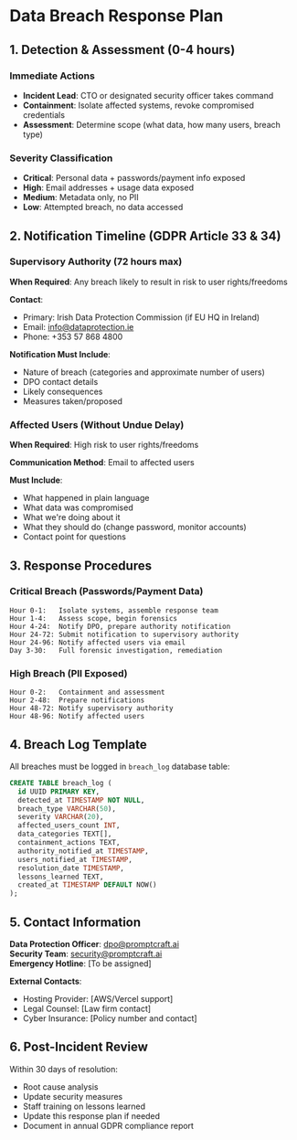 # Data Breach Response Plan

## 1. Detection & Assessment (0-4 hours)

### Immediate Actions
- **Incident Lead**: CTO or designated security officer takes command
- **Containment**: Isolate affected systems, revoke compromised credentials
- **Assessment**: Determine scope (what data, how many users, breach type)

### Severity Classification
- **Critical**: Personal data + passwords/payment info exposed
- **High**: Email addresses + usage data exposed
- **Medium**: Metadata only, no PII
- **Low**: Attempted breach, no data accessed

## 2. Notification Timeline (GDPR Article 33 & 34)

### Supervisory Authority (72 hours max)
**When Required**: Any breach likely to result in risk to user rights/freedoms

**Contact**: 
- Primary: Irish Data Protection Commission (if EU HQ in Ireland)
- Email: info@dataprotection.ie
- Phone: +353 57 868 4800

**Notification Must Include**:
- Nature of breach (categories and approximate number of users)
- DPO contact details
- Likely consequences
- Measures taken/proposed

### Affected Users (Without Undue Delay)
**When Required**: High risk to user rights/freedoms

**Communication Method**: Email to affected users

**Must Include**:
- What happened in plain language
- What data was compromised
- What we're doing about it
- What they should do (change password, monitor accounts)
- Contact point for questions

## 3. Response Procedures

### Critical Breach (Passwords/Payment Data)
```
Hour 0-1:   Isolate systems, assemble response team
Hour 1-4:   Assess scope, begin forensics
Hour 4-24:  Notify DPO, prepare authority notification
Hour 24-72: Submit notification to supervisory authority
Hour 24-96: Notify affected users via email
Day 3-30:   Full forensic investigation, remediation
```

### High Breach (PII Exposed)
```
Hour 0-2:   Containment and assessment
Hour 2-48:  Prepare notifications
Hour 48-72: Notify supervisory authority
Hour 48-96: Notify affected users
```

## 4. Breach Log Template

All breaches must be logged in `breach_log` database table:

```sql
CREATE TABLE breach_log (
  id UUID PRIMARY KEY,
  detected_at TIMESTAMP NOT NULL,
  breach_type VARCHAR(50),
  severity VARCHAR(20),
  affected_users_count INT,
  data_categories TEXT[],
  containment_actions TEXT,
  authority_notified_at TIMESTAMP,
  users_notified_at TIMESTAMP,
  resolution_date TIMESTAMP,
  lessons_learned TEXT,
  created_at TIMESTAMP DEFAULT NOW()
);
```

## 5. Contact Information

**Data Protection Officer**: dpo@promptcraft.ai  
**Security Team**: security@promptcraft.ai  
**Emergency Hotline**: [To be assigned]

**External Contacts**:
- Hosting Provider: [AWS/Vercel support]
- Legal Counsel: [Law firm contact]
- Cyber Insurance: [Policy number and contact]

## 6. Post-Incident Review

Within 30 days of resolution:
- Root cause analysis
- Update security measures
- Staff training on lessons learned
- Update this response plan if needed
- Document in annual GDPR compliance report
